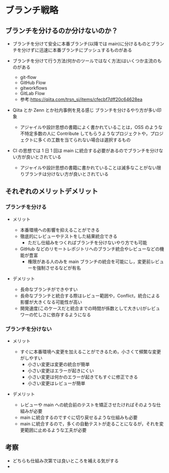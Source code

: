 # ブランチ戦略

## ブランチを分けるのか分けないのか？

- ブランチを分けて安全に本番ブランチ(以降では main)に分けるものとブランチを分けずに迅速に本番ブランチにプッシュするものがある

- ブランチを分けて行う方法(何かのツールではなく方法)はいくつか主流のものがある

  - git-flow
  - GitHub Flow
  - gitworkflows
  - GitLab Flow
  - 参考:https://qiita.com/trsn_si/items/cfecbf7dff20c64628ea

- Qiita とか Zenn とか社内事例を見る感じ ブランチを分けるやり方が多い印象

  - アジャイルや設計思想の書籍によく書かれていることは，OSS のような不特定多数の人に Contribute してもらうようなプロジェクトや，プロジェクトに多くの工数を当てられない場合は選択するもの

- CI の思想では 1 日 1 回は main に統合する必要があるのでブランチを分けない方が良いとされている
  - アジャイルや設計思想の書籍に書かれていることは滅多なことがない限りブランチは分けない方が良いとされている

## それぞれのメリットデメリット

### ブランチを分ける

- メリット

  - 本番環境への影響を抑えることができる
  - 徹底的にレビューやテストをした結果統合できる
    - ただし仕組みをつくればブランチを分けないやり方でも可能
  - GitHub などのリモートレポジトリへのブランチ統合やレビューなどの機能が豊富
    - 権限がある人のみを main ブランチの統合を可能にし，変更前レビューを強制させるなどが有名

- デメリット
  - 長命なブランチができやすい
  - 長命なブランチと統合する際はレビュー範囲や，Conflict，統合による影響が大きくなる可能性が高い
  - 開発速度(このケースだと統合までの時間が係数として大きい)がレビュワーの忙しさに依存するようになる

### ブランチを分けない

- メリット

  - すぐに本番環境へ変更を加えることができるため，小さくて頻繁な変更がしやすい
    - 小さい変更は変更の統合が簡単
    - 小さい変更はエラーが起きにくい
    - 小さい変更は何かのエラーが起きてもすぐに修正できる
    - 小さい変更はレビューが簡単

- デメリット
  - レビューや main への統合前のテストを矯正させたければそのような仕組みが必要
  - main に統合するのですぐに切り戻せるような仕組みも必要
  - main に統合するので，多くの自動テストが走ることになるが，それを変更範囲に止めるような工夫が必要

## 考察

- どちらも仕組み次第では良いところを補える気がする
-
